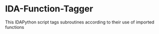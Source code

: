 IDA-Function-Tagger
===================

This IDAPython script tags subroutines according to their use of imported functions

